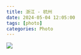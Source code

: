 ```yaml
---
title: 浙江 - 杭州
date: 2024-05-04 12:05:00
tags: [photo]
categories: Photo
---
```

<img src="https://sadness96.github.io/images/blog/photo-Hangzhou/hangzhoulogo.jpg"/>

<!-- more -->
<ul class="grid effect-1" id="grid">

</ul>

<link rel="stylesheet" type="text/css" href="/blog/lib/masonry/default.css" />
<link rel="stylesheet" type="text/css" href="/blog/lib/masonry/component.css" />
<script src="https://code.jquery.com/jquery-3.6.0.min.js"></script>
<script src="/blog/lib/masonry/modernizr.custom.js"></script>
<script src="/blog/lib/masonry/masonry.pkgd.min.js"></script>
<script src="/blog/lib/masonry/imagesloaded.pkgd.min.js"></script>
<script src="/blog/lib/masonry/classie.js"></script>
<script src="/blog/lib/masonry/AnimOnScroll.js"></script>
<script src="/blog/lib/masonry/ImgPreview.js"></script>

<script>
    var vOssPath = 'https://sadness.oss-cn-beijing.aliyuncs.com/';
    var vOssProcess = '?x-oss-process=image/resize,m_lfit,w_348';
    var vPhotos = [
        
    ];
    vPhotos.forEach(element => {
        $("#grid").append('<li><img class="photo" src="' + vOssPath + element + vOssProcess + '" alt="' + vOssPath + element + '" style="cursor: pointer;"></li>');
    });

    new AnimOnScroll(document.getElementById('grid'), {
        minDuration : 0.4,
        maxDuration : 0.7,
        viewportFactor : 0.2
    });

    $(function(){  
        $(".photo").click(function(){  
            imgShow("#outerdiv", "#innerdiv", "#bigimg", $(this));
        });  
    });  
</script>